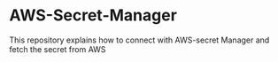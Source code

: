 # AWS-Secret-Manager
This repository explains how to connect with AWS-secret Manager and fetch the secret from AWS
